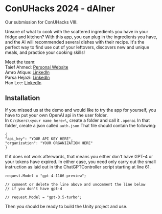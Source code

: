 # ConUHacks 2024 - dAIner

Our submission for ConUHacks VIII.  

Unsure of what to cook with the scattered ingredients you have in your fridge and kitchen? With this app, you can plug in the ingredients you have, and the AI will recommended several dishes with their recipe. It's the perfect way to find use out of your leftovers, discovers new and unique meals, and practice your cooking skills!  

Meet the team:  
Taief Ahmed: [Personal Website](https://inxendere.github.io)  
Amro Atique: [LinkedIn](https://www.linkedin.com/in/amroatique/)  
Parsa Hejazi: [LinkedIn](https://www.linkedin.com/in/parsa-hejazi/)   
Han Lee: [LinkedIn](https://www.linkedin.com/in/hanleehl/)  

## Installation


If you missed us at the demo and would like to try the app for yourself, you have to put your own OpenAI api in the user folder.  
In ```C:\Users\<your name here>\```, create a folder and call it ```.openai```
In that folder, create a json called ```auth.json```
That file should contain the following:
```
{
"api_key": "YOUR API KEY HERE",
"organization": "YOUR ORGANIZATION HERE"
}
```
If it does not work afterwards, that means you either don't have GPT-4 or your tokens have expired.
In either case, you need only carry out the small instruction as laid out in tthe ChatGPTController script starting at line 61.
```
request.Model = "gpt-4-1106-preview";

// comment or delete the line above and uncomment the line below 
// if you don't have gpt-4

// request.Model = "gpt-3.5-turbo";
```
Then you should be ready to build the Unity project and use.

